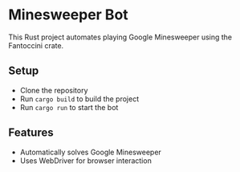 # Minesweeper Bot

This Rust project automates playing Google Minesweeper using the Fantoccini crate.

## Setup

- Clone the repository
- Run `cargo build` to build the project
- Run `cargo run` to start the bot

## Features

- Automatically solves Google Minesweeper
- Uses WebDriver for browser interaction
